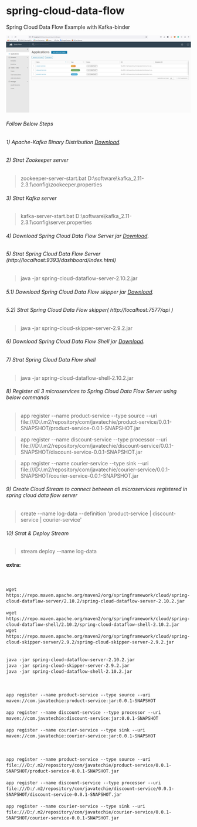 # spring-cloud-data-flow
Spring Cloud Data Flow Example with Kafka-binder 

![alt text](https://github.com/ismailraju/spring-cloud-data-flow-example/blob/2e660da5dbcb36a25e0439b6df49a0573ebf0730/image_2023_04_18T09_35_31_122Z.png)

###### Follow Below Steps

###### 1) Apache-Kafka Binary Distribution [Download](http://apachemirror.wuchna.com/kafka/2.3.1/kafka_2.11-2.3.1.tgz).

###### 2) Strat Zookeeper server
> zookeeper-server-start.bat D:\software\kafka_2.11-2.3.1\config\zookeeper.properties

###### 3) Strat Kafka server 
> kafka-server-start.bat D:\software\kafka_2.11-2.3.1\config\server.properties



###### 4) Download Spring Cloud Data Flow Server jar [Download](https://repo.maven.apache.org/maven2/org/springframework/cloud/spring-cloud-dataflow-server/2.10.2/spring-cloud-dataflow-server-2.10.2.jar).

###### 5) Strat Spring Cloud Data Flow Server (http://localhost:9393/dashboard/index.html)
 
> java -jar spring-cloud-dataflow-server-2.10.2.jar



###### 5.1) Download Spring Cloud Data Flow skipper jar [Download](https://repo.maven.apache.org/maven2/org/springframework/cloud/spring-cloud-dataflow-shell/2.10.2/spring-cloud-dataflow-shell-2.10.2.jar).

###### 5.2) Strat Spring Cloud Data Flow skipper( http://localhost:7577/api )
 
> java -jar spring-cloud-skipper-server-2.9.2.jar





###### 6) Download Spring Cloud Data Flow Shell jar [Download](https://repo.maven.apache.org/maven2/org/springframework/cloud/spring-cloud-dataflow-shell/2.10.2/spring-cloud-dataflow-shell-2.10.2.jar).

###### 7) Strat Spring Cloud Data Flow shell 
 
> java -jar spring-cloud-dataflow-shell-2.10.2.jar



###### 8) Register all 3 microservices to Spring Cloud Data Flow Server using below commands

> app register --name product-service --type source --uri file:///D:/.m2/repository/com/javatechie/product-service/0.0.1-SNAPSHOT/product-service-0.0.1-SNAPSHOT.jar

> app register --name discount-service --type processor --uri file:///D:/.m2/repository/com/javatechie/discount-service/0.0.1-SNAPSHOT/discount-service-0.0.1-SNAPSHOT.jar

> app register --name courier-service --type sink --uri file:///D:/.m2/repository/com/javatechie/courier-service/0.0.1-SNAPSHOT/courier-service-0.0.1-SNAPSHOT.jar


[//]: # (> app register --name product-service --type source --uri maven://com.javatechie:product-service:jar:0.0.1-SNAPSHOT)

[//]: # ()
[//]: # (> app register --name discount-service --type processor --uri maven://com.javatechie:discount-service:jar:0.0.1-SNAPSHOT)

[//]: # ()
[//]: # (> app register --name courier-service --type sink --uri maven://com.javatechie:courier-service:jar:0.0.1-SNAPSHOT)


###### 9) Create Cloud Stream to connect between all microservices registered in spring cloud data flow server
> create --name log-data --definition 'product-service | discount-service | courier-service'

###### 10) Strat & Deploy Stream 
> stream deploy --name log-data


#### extra:
```


wget https://repo.maven.apache.org/maven2/org/springframework/cloud/spring-cloud-dataflow-server/2.10.2/spring-cloud-dataflow-server-2.10.2.jar

wget https://repo.maven.apache.org/maven2/org/springframework/cloud/spring-cloud-dataflow-shell/2.10.2/spring-cloud-dataflow-shell-2.10.2.jar
wget https://repo.maven.apache.org/maven2/org/springframework/cloud/spring-cloud-skipper-server/2.9.2/spring-cloud-skipper-server-2.9.2.jar


java -jar spring-cloud-dataflow-server-2.10.2.jar
java -jar spring-cloud-skipper-server-2.9.2.jar
java -jar spring-cloud-dataflow-shell-2.10.2.jar



app register --name product-service --type source --uri maven://com.javatechie:product-service:jar:0.0.1-SNAPSHOT

app register --name discount-service --type processor --uri maven://com.javatechie:discount-service:jar:0.0.1-SNAPSHOT

app register --name courier-service --type sink --uri maven://com.javatechie:courier-service:jar:0.0.1-SNAPSHOT
 


app register --name product-service --type source --uri file:///D:/.m2/repository/com/javatechie/product-service/0.0.1-SNAPSHOT/product-service-0.0.1-SNAPSHOT.jar

app register --name discount-service --type processor --uri file:///D:/.m2/repository/com/javatechie/discount-service/0.0.1-SNAPSHOT/discount-service-0.0.1-SNAPSHOT.jar

app register --name courier-service --type sink --uri file:///D:/.m2/repository/com/javatechie/courier-service/0.0.1-SNAPSHOT/courier-service-0.0.1-SNAPSHOT.jar


```



